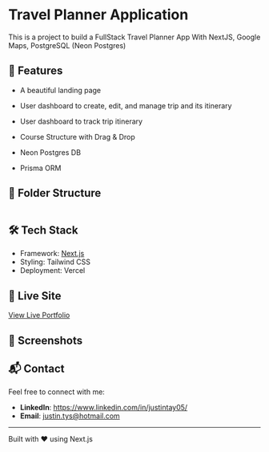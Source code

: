 # Travel Planner Application

This is a project to build a FullStack Travel Planner App With NextJS, Google Maps, PostgreSQL (Neon Postgres)

## 🚀 Features

- A beautiful landing page

- User dashboard to create, edit, and manage trip and its itinerary

- User dashboard to track trip itinerary

- Course Structure with Drag & Drop

- Neon Postgres DB

- Prisma ORM

## 📁 Folder Structure

```plaintext

```

## 🛠️ Tech Stack

- Framework: [Next.js](https://nextjs.org/)
- Styling: Tailwind CSS
- Deployment: Vercel

## 🔗 Live Site

[View Live Portfolio](https://www.justintay.com/project/lms-app)

## 📸 Screenshots

## 📬 Contact

Feel free to connect with me:

- **LinkedIn**: https://www.linkedin.com/in/justintay05/
- **Email**: justin.tys@hotmail.com

---

Built with ❤️ using Next.js
